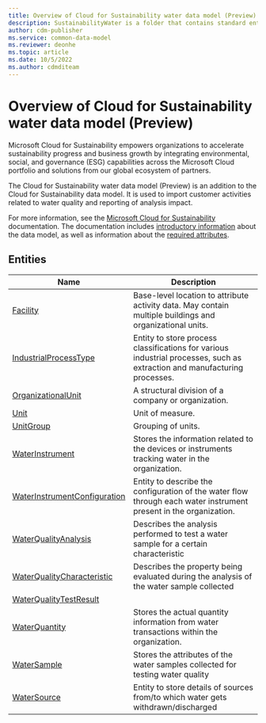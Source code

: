 ```yaml
---
title: Overview of Cloud for Sustainability water data model (Preview) - Common Data Model | Microsoft Docs
description: SustainabilityWater is a folder that contains standard entities related to the Common Data Model.
author: cdm-publisher
ms.service: common-data-model
ms.reviewer: deonhe
ms.topic: article
ms.date: 10/5/2022
ms.author: cdmditeam
---
```


# Overview of Cloud for Sustainability water data model (Preview)

Microsoft Cloud for Sustainability empowers organizations to accelerate sustainability progress and business growth by integrating environmental, social, and governance (ESG) capabilities across the Microsoft Cloud portfolio and solutions from our global ecosystem of partners.

The Cloud for Sustainability water data model (Preview) is an addition to the Cloud for Sustainability data model. It is used to import customer activities related to water quality and reporting of analysis impact.

For more information, see the [Microsoft Cloud for Sustainability](https://go.microsoft.com/fwlink/?linkid=2193512) documentation. The documentation includes [introductory information](https://go.microsoft.com/fwlink/?linkid=2194529) about the data model, as well as information about the [required attributes](https://go.microsoft.com/fwlink/?linkid=2194273).

## Entities

|Name|Description|
|---|---|
|[Facility](Facility.md)|Base-level location to attribute activity data. May contain multiple buildings and organizational units.|
|[IndustrialProcessType](IndustrialProcessType.md)|Entity to store process classifications for various industrial processes, such as extraction and manufacturing processes.|
|[OrganizationalUnit](OrganizationalUnit.md)|A structural division of a company or organization.|
|[Unit](Unit.md)|Unit of measure.|
|[UnitGroup](UnitGroup.md)|Grouping of units.|
|[WaterInstrument](WaterInstrument.md)|Stores the information related to the devices or instruments tracking water in the organization.|
|[WaterInstrumentConfiguration](WaterInstrumentConfiguration.md)|Entity to describe the configuration of the water flow through each water instrument present in the organization.|
|[WaterQualityAnalysis](WaterQualityAnalysis.md)|Describes the analysis performed to test a water sample for a certain characteristic|
|[WaterQualityCharacteristic](WaterQualityCharacteristic.md)|Describes the property being evaluated during the analysis of the water sample collected|
|[WaterQualityTestResult](WaterQualityTestResult.md)||
|[WaterQuantity](WaterQuantity.md)|Stores the actual quantity information from water transactions within the organization.|
|[WaterSample](WaterSample.md)|Stores the attributes of the water samples collected for testing water quality|
|[WaterSource](WaterSource.md)|Entity to store details of sources from/to which water gets withdrawn/discharged|
